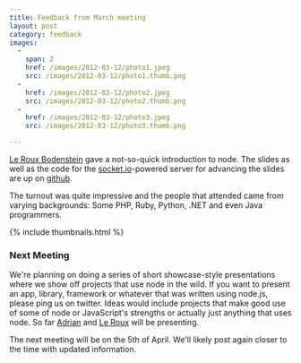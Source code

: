 ```yaml
---
title: Feedback from March meeting
layout: post
category: feedback
images:
  -
    span: 2 
    href: /images/2012-03-12/photo1.jpeg
    src: /images/2012-03-12/photo1.thumb.png
  -
    href: /images/2012-03-12/photo2.jpeg
    src: /images/2012-03-12/photo2.thumb.png
  -
    href: /images/2012-03-12/photo3.jpeg
    src: /images/2012-03-12/photo3.thumb.png

---
```


[Le Roux Bodenstein](http://twitter.com/__leroux) gave a not-so-quick introduction to node. The slides as well as the code for the [socket.io](http://socket.io/)-powered server for advancing the slides are up on [github](http://github.com/lerouxb/nodeintro).

The turnout was quite impressive and the people that attended came from varying backgrounds: Some PHP, Ruby, Python, .NET and even Java programmers.

{% include thumbnails.html %}

### Next Meeting

We're planning on doing a series of short showcase-style presentations where we show off projects that use node in the wild. If you want to present an app, library, framework or whatever that was written using node.js, please ping us on twitter. Ideas would include projects that make good use of some of node or JavaScript's strengths or actually just anything that uses node. So far [Adrian](http://twitter.com/AdrianRossouw) and [Le Roux](http://twitter.com/__leroux) will be presenting.

The next meeting will be on the 5th of April. We'll likely post again closer to the time with updated information.


